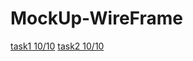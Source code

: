 # MockUp-WireFrame

[task1 10/10](https://miro.com/app/board/uXjVPPWnh5I=/?share_link_id=998056610362)
[task2 10/10](https://miro.com/app/board/uXjVPOi8b5s=/?share_link_id=929115534346)
